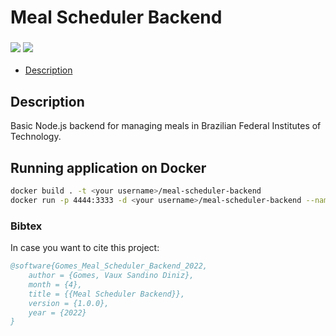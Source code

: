 # Meal Scheduler Backend

### <img src="https://img.shields.io/badge/Node.js-339933?style=for-the-badge&logo=nodedotjs&logoColor=white" /> <img src="https://img.shields.io/badge/Express.js-000000?style=for-the-badge&logo=express&logoColor=white" />

-   [Description](#description)

## Description

Basic Node.js backend for managing meals in Brazilian Federal Institutes of Technology.

## Running application on Docker

```sh
docker build . -t <your username>/meal-scheduler-backend
docker run -p 4444:3333 -d <your username>/meal-scheduler-backend --name foodapp
```

### Bibtex

In case you want to cite this project:

```bibtex
@software{Gomes_Meal_Scheduler_Backend_2022,
    author = {Gomes, Vaux Sandino Diniz},
    month = {4},
    title = {{Meal Scheduler Backend}},
    version = {1.0.0},
    year = {2022}
}
```
